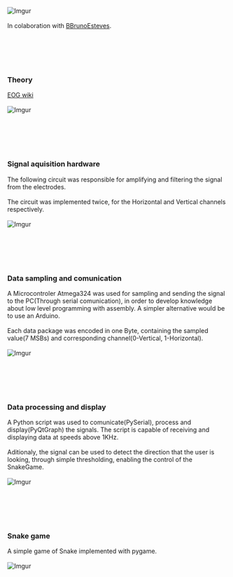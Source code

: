 
![Imgur](https://imgur.com/ifvxgtR.png)<br><br>
In colaboration with [BBrunoEsteves](https://github.com/BBrunoEsteves).



<br><br> <br><br>
### Theory
[EOG wiki](https://en.wikipedia.org/wiki/Electrooculography)<br><br>
![Imgur](https://i.imgur.com/HOOcWlC.png)

<br><br><br><br>
### Signal aquisition hardware
The following circuit was responsible for amplifying and filtering the signal from the electrodes.<br><br>
The circuit was implemented twice, for the Horizontal and Vertical channels respectively.<br><br>
![Imgur](https://i.imgur.com/GUXpgGK.png)

<br><br><br><br>
### Data sampling and comunication
A Microcontroler Atmega324 was used for sampling and sending the signal to the PC(Through serial comunication), in order to develop knowledge about low level programming with assembly. A simpler alternative would be to use an Arduino.<br><br>
Each data package was encoded in one Byte, containing the sampled value(7 MSBs) and corresponding channel(0-Vertical, 1-Horizontal).<br><br>
![Imgur](https://i.imgur.com/sy3vHCL.png)

<br><br><br><br>
### Data processing and display
A Python script was used to comunicate(PySerial), process and display(PyQtGraph) the signals. The script is capable of receiving and displaying data at speeds above 1KHz.<br><br>
Aditionaly, the signal can be used to detect the direction that the user is looking, through simple thresholding, enabling the control of the SnakeGame.<br><br>
![Imgur](https://i.imgur.com/WtQyL0G.png)

<br><br><br><br>
### Snake game
A simple game of Snake implemented with pygame.<br><br>
![Imgur](https://i.imgur.com/e9gpq7c.png])
